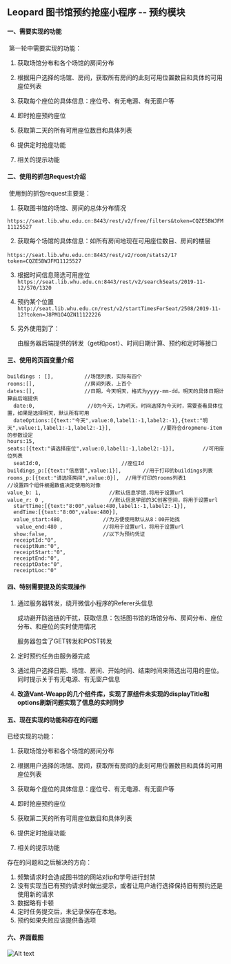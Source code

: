## Leopard  图书馆预约抢座小程序 -- 预约模块

#### 一、需要实现的功能

​     第一轮中需要实现的功能：

1. 获取场馆分布和各个场馆的房间分布

2. 根据用户选择的场馆、房间，获取所有房间的此刻可用位置数目和具体的可用座位列表
3. 获取每个座位的具体信息：座位号、有无电源、有无窗户等
4. 即时抢座预约座位
5. 获取第二天的所有可用座位数目和具体列表
6. 提供定时抢座功能
7. 相关的提示功能

#### 二、使用的抓包Request介绍

​	使用到的抓包request主要是：

1.  获取图书馆的场馆、房间的总体分布情况

   ```https://seat.lib.whu.edu.cn:8443/rest/v2/free/filters&token=CQZE5BWJFM11125527```

2. 获取每个场馆的具体信息：如所有房间地现在可用座位数目、房间的楼层

​      ```https://seat.lib.whu.edu.cn:8443/rest/v2/room/stats2/1?token=CQZE5BWJFM11125527```

3.  根据时间信息筛选可用座位```https://seat.lib.whu.edu.cn:8443/rest/v2/searchSeats/2019-11-12/570/1320```

4. 预约某个位置```http://seat.lib.whu.edu.cn/rest/v2/startTimesForSeat/2508/2019-11-12?token=J8PM1O4QZN11122226```

5. 另外使用到了：

   由服务器后端提供的转发（get和post）、时间日期计算、预约和定时等接口

#### 三、使用的页面变量介绍

```
buildings : [],          //场馆列表，实际有四个
rooms:[],                //房间列表，上百个
dates:[],                //日期，今天明天，格式为yyyy-mm-dd。明天的具体日期计算由后端提供
  date:0,                 //0为今天，1为明天。时间选择为今天时，需要查看具体位置，如果是选择明天，默认所有可用
  dateOptions:[{text:"今天",value:0,label1:-1,label2:-1},{text:"明天",value:1,label1:-1,label2:-1}],                //要符合dropmenu-item的参数设定
hours:15,
seats:[{text:"请选择座位",value:0,label1:-1,label2:-1}],         //可用座位列表
  seatId:0,                          //座位Id
buildings_p:[{text:"信息馆",value:1}],       //用于打印的buildings列表
rooms_p:[{text:"请选择房间",value:0}],  //用于打印的rooms列表1
//设置四个组件根据数值决定使用的对像
value_b: 1,                      //默认信息学馆.将用于设置url
value_r: 0 ,                     //默认信息学部的3C创客空间，将用于设置url
  startTime:[{text:"8:00",value:480,label1:-1,label2:-1}],
  endTime:[{text:"8:00",value:480}],
  value_start:480,             //为方便使用默认从8：00开始找
   value_end:480 ,             //将用于设置url，将用于设置url
  show:false,                  //以下为预约凭证
  receiptId:"0",          
  receiptNum:"0",
  receiptStart:"0",
  receiptEnd:"0",
  receiptDate:"0",
  receiptLoc:"0"
```

#### 四、特别需要提及的实现操作

1. 通过服务器转发，绕开微信小程序的Referer头信息

   成功避开防盗链的干扰，获取信息：包括图书馆的场馆分布、房间分布、座位分布、和座位的实时使用情况

   服务器包含了GET转发和POST转发

2. 定时预约任务由服务器完成

3. 通过用户选择日期、场馆、房间、开始时间、结束时间来筛选出可用的座位。同时提示关于有无电源、有无窗户信息

4. **改造Vant-Weapp的几个组件库，实现了原组件未实现的displayTitle和options刷新问题实现了信息的实时同步**

#### 五、现在实现的功能和存在的问题

   已经实现的功能：

1. 获取场馆分布和各个场馆的房间分布

2. 根据用户选择的场馆、房间，获取所有房间的此刻可用位置数目和具体的可用座位列表
3. 获取每个座位的具体信息：座位号、有无电源、有无窗户等
4. 即时抢座预约座位
5. 获取第二天的所有可用座位数目和具体列表
6. 提供定时抢座功能
7. 相关的提示功能



存在的问题和之后解决的方向：

1. 频繁请求时会造成图书馆的网站对ip和学号进行封禁
2. 没有实现当已有预约请求时做出提示，或者让用户进行选择保持旧有预约还是使用新的请求
3. 数据略有卡顿
4. 定时任务提交后，未记录保存在本地。
5. 预约如果失败应该提供备选项

#### 六、界面截图

![Alt text](https://github.com/Yemaoxin/LASD/blob/master/docs/images/P2/12.png)



